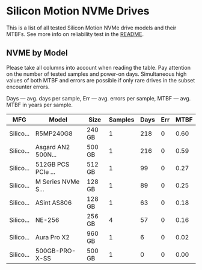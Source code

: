 Silicon Motion NVMe Drives
==========================

This is a list of all tested Silicon Motion NVMe drive models and their MTBFs. See more
info on reliability test in the [README](https://github.com/bsdhw/SMART).

NVME by Model
------------

Please take all columns into account when reading the table. Pay attention on the
number of tested samples and power-on days. Simultaneous high values of both MTBF
and errors are possible if only rare drives in the subset encounter errors.

Days — avg. days per sample,
Err  — avg. errors per sample,
MTBF — avg. MTBF in years per sample.

| MFG       | Model              | Size   | Samples | Days  | Err   | MTBF |
|-----------|--------------------|--------|---------|-------|-------|------|
| Silico... | R5MP240G8          | 240 GB | 1       | 218   | 0     | 0.60   |
| Silico... | Asgard AN2 500N... | 500 GB | 1       | 216   | 0     | 0.59   |
| Silico... | 512GB PCS PCIe ... | 512 GB | 1       | 99    | 0     | 0.27   |
| Silico... | M Series NVMe S... | 128 GB | 1       | 89    | 0     | 0.25   |
| Silico... | ASint AS806        | 128 GB | 1       | 63    | 0     | 0.18   |
| Silico... | NE-256             | 256 GB | 4       | 57    | 0     | 0.16   |
| Silico... | Aura Pro X2        | 960 GB | 1       | 6     | 0     | 0.02   |
| Silico... | 500GB-PRO-X-SS     | 500 GB | 1       | 0     | 0     | 0.00   |
